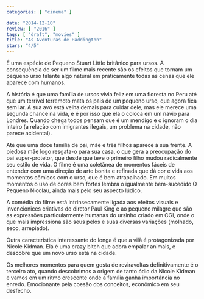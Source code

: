 ```yaml
---
categories: [ "cinema" ]

date: "2014-12-10"
review: [ "2016" ]
tags: [ "draft", "movies" ]
title: "As Aventuras de Paddington"
stars: "4/5"
---
```

É uma espécie de Pequeno Stuart Little britânico para ursos. A consequência de ser um filme mais recente são os efeitos que tornam um pequeno urso falante algo natural em praticamente todas as cenas que ele aparece com humanos.

A história é que uma família de ursos vivia feliz em uma floresta no Peru até que um terrível terremoto mata os pais de um pequeno urso, que agora fica sem lar. A sua avó está velha demais para cuidar dele, mas ele merece uma segunda chance na vida, e é por isso que ela o coloca em um navio para Londres. Quando chega todos pensam que é um mendigo e o ignoram o dia inteiro (a relação com imigrantes ilegais, um problema na cidade, não parece acidental).

Até que uma doce família de pai, mãe e três filhos aparece à sua frente. A piedosa mãe logo resgata-o para sua casa, o que gera a preocupação do pai super-protetor, que desde que teve o primeiro filho mudou radicalmente seu estilo de vida. O filme é uma coletânea de momentos fáceis de entender com uma direção de arte bonita e refinada que dá cor e vida aos momentos cômicos com o urso, que é bem atrapalhado. Em muitos momentos o uso de cores bem fortes lembra o igualmente bem-sucedido O Pequeno Nicolau, ainda mais pelo seu aspecto lúdico.

A comédia do filme está intrinsecamente ligada aos efeitos visuais e invencionices criativas do diretor Paul King e ao pequeno milagre que são as expressões particularmente humanas do ursinho criado em CGI, onde o que mais impressiona são seus pelos e suas diversas variações (molhado, seco, arrepiado).

Outra característica interessante do longa é que a vilã é protagonizada por Nicole Kidman. Ela é uma crazy bitch que adora empalar animais, e descobre que um novo urso está na cidade.

Os melhores momentos para quem gosta de reviravoltas definitivamente é o terceiro ato, quando descobrimos a origem de tanto ódio da Nicole Kidman e vamos em um ritmo crescente onde a família ganha importância no enredo. Emocionante pela coesão dos conceitos, econômico em seu desfecho.
